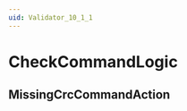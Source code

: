 ```yaml
---
uid: Validator_10_1_1
---
```


# CheckCommandLogic

## MissingCrcCommandAction

<!-- Description, Properties, ... sections are auto-generated. -->
<!-- REPLACE ME AUTO-GENERATION -->

<!-- Uncomment to add extra details -->
<!--### Details-->

<!-- Uncomment to add example code -->
<!--### Example code-->
